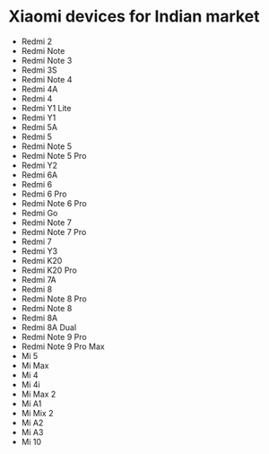 # Xiaomi devices for Indian market

- Redmi 2
- Redmi Note
- Redmi Note 3
- Redmi 3S
- Redmi Note 4
- Redmi 4A
- Redmi 4
- Redmi Y1 Lite
- Redmi Y1 
- Redmi 5A
- Redmi 5
- Redmi Note 5
- Redmi Note 5 Pro
- Redmi Y2
- Redmi 6A
- Redmi 6
- Redmi 6 Pro
- Redmi Note 6 Pro
- Redmi Go
- Redmi Note 7
- Redmi Note 7 Pro
- Redmi 7
- Redmi Y3
- Redmi K20
- Redmi K20 Pro
- Redmi 7A
- Redmi 8
- Redmi Note 8 Pro
- Redmi Note 8
- Redmi 8A
- Redmi 8A Dual
- Redmi Note 9 Pro
- Redmi Note 9 Pro Max
- Mi 5
- Mi Max
- Mi 4
- Mi 4i
- Mi Max 2
- Mi A1
- Mi Mix 2
- Mi A2
- Mi A3
- Mi 10
